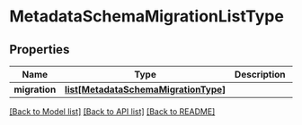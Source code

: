 # MetadataSchemaMigrationListType

## Properties
Name | Type | Description | Notes
------------ | ------------- | ------------- | -------------
**migration** | [**list[MetadataSchemaMigrationType]**](MetadataSchemaMigrationType.md) |  | [optional] 

[[Back to Model list]](../README.md#documentation-for-models) [[Back to API list]](../README.md#documentation-for-api-endpoints) [[Back to README]](../README.md)


